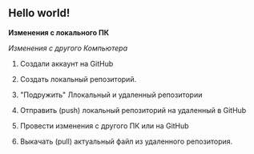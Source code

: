 ## Hello world!

__Изменения с локального ПК__

*Изменения с другого Компьютера*

1. Создали аккаунт на GitHub

2. Создать локальный репозиторий.

3. "Подружить" Ллокальный и удаленный репозитории 

4. Отправить (push) локальный репозиторий на удаленный в GitHub

5. Провести изменения с другого ПК или на GitHub

6. Выкачать (pull) актуальный файл из удаленного репозитория.
